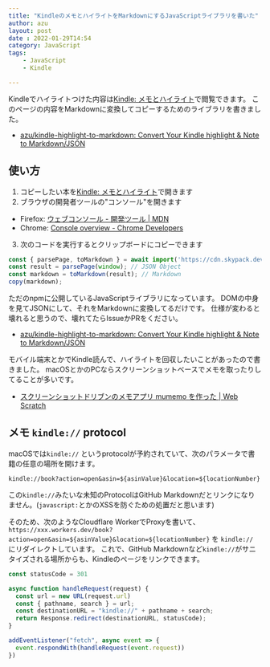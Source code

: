 ```yaml
---
title: "KindleのメモとハイライトをMarkdownにするJavaScriptライブラリを書いた"
author: azu
layout: post
date : 2022-01-29T14:54
category: JavaScript
tags:
    - JavaScript
    - Kindle

---
```


Kindleでハイライトつけた内容は[Kindle: メモとハイライト](https://read.amazon.co.jp/notebook)で閲覧できます。
このページの内容をMarkdownに変換してコピーするためのライブラリを書きました。

- [azu/kindle-highlight-to-markdown: Convert Your Kindle highlight & Note to Markdown/JSON](https://github.com/azu/kindle-highlight-to-markdown)

## 使い方

1. コピーしたい本を[Kindle: メモとハイライト](https://read.amazon.co.jp/notebook)で開きます
2. ブラウザの開発者ツールの"コンソール"を開きます
  - Firefox: [ウェブコンソール - 開発ツール | MDN](https://developer.mozilla.org/ja/docs/Tools/Web_Console#opening_the_web_console)
  - Chrome: [Console overview - Chrome Developers](https://developer.chrome.com/docs/devtools/console/)
3. 次のコードを実行するとクリップボードにコピーできます


```js
const { parsePage, toMarkdown } = await import('https://cdn.skypack.dev/kindle-highlight-to-markdown');
const result = parsePage(window); // JSON Object
const markdown = toMarkdown(result); // Markdown
copy(markdown);
```

ただのnpmに公開しているJavaScriptライブラリになっています。
DOMの中身を見てJSONにして、それをMarkdownに変換してるだけです。
仕様が変わると壊れると思うので、壊れてたらIssueかPRをください。

- [azu/kindle-highlight-to-markdown: Convert Your Kindle highlight & Note to Markdown/JSON](https://github.com/azu/kindle-highlight-to-markdown)

モバイル端末とかでKindle読んで、ハイライトを回収したいことがあったので書きました。
macOSとかのPCならスクリーンショットベースでメモを取ったりしてることが多いです。

- [スクリーンショットドリブンのメモアプリ mumemo を作った | Web Scratch](https://efcl.info/2021/05/06/mumemo/)

## メモ `kindle://` protocol

macOSでは`kindle://` というprotocolが予約されていて、次のパラメータで書籍の任意の場所を開けます。

```
kindle://book?action=open&asin=${asinValue}&location=${locationNumber}
```

この`kindle://`みたいな未知のProtocolはGitHub Markdownだとリンクになりません。(`javascript:`とかのXSSを防ぐための処置だと思います)

そのため、次のようなCloudflare WorkerでProxyを書いて、`https://xxx.workers.dev/book?action=open&asin=${asinValue}&location=${locationNumber}` を `kindle://` にリダイレクトしています。
これで、GitHub Markdownなど`kindle://`がサニタイズされる場所からも、Kindleのページをリンクできます。

```js
const statusCode = 301

async function handleRequest(request) {
  const url = new URL(request.url)
  const { pathname, search } = url;
  const destinationURL = "kindle://" + pathname + search;
  return Response.redirect(destinationURL, statusCode);
}

addEventListener("fetch", async event => {
  event.respondWith(handleRequest(event.request))
})
```